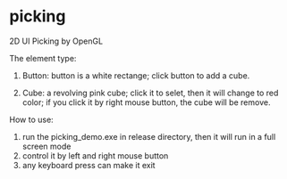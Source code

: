 # picking
2D UI Picking by OpenGL

The element type:
1. Button: 
  button is a  white rectange;
  click button to add a cube.

2. Cube:
  a revolving pink cube;
  click it to selet, then it will change to red color;
  if you click it by right mouse button, the cube will be remove.
   
How to use:
1. run the picking_demo.exe in release directory, then it will run in a full screen mode
2. control it by left and right mouse button
3. any keyboard press can make it exit
